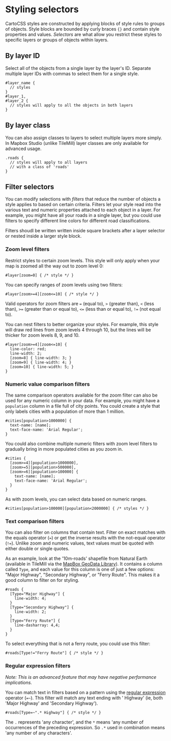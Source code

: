 Styling selectors
=================

CartoCSS styles are constructed by applying blocks of style rules to groups of objects. Style blocks are bounded by curly braces `{}` and contain style properties and values. _Selectors_ are what allow you restrict these styles to specific layers or groups of objects within layers.

## By layer ID

Select all of the objects from a single layer by the layer's ID. Separate multiple layer IDs with commas to select them for a single style.

    #layer_name {
      // styles
    }
    #layer_1,
    #layer_2 {
      // styles will apply to all the objects in both layers
    }

## By layer class

You can also assign classes to layers to select multiple layers more simply. In Mapbox Studio (unlike TileMill) layer classes are only available for advanced usage.

    .roads {
      // styles will apply to all layers
      // with a class of 'roads'
    }

## Filter selectors

You can modify selections with _filters_ that reduce the number of objects a style applies to based on certain criteria. Filters let your style read into the various text and numeric properties attached to each object in a layer. For example, you might have all your roads in a single layer, but you could use filters to specify different line colors for different road classifications.

Filters shoudl be written written inside square brackets after a layer selector or nested inside a larger style block.

### Zoom level filters

Restrict styles to certain zoom levels. This style will only apply when your map is zoomed all the way out to zoom level 0:

    #layer[zoom=0] { /* style */ }

You can specify ranges of zoom levels using two filters:

    #layer[zoom>=4][zoom<=10] { /* style */ }

Valid operators for zoom filters are `=` (equal to), `>` (greater than), `<` (less than), `>=` (greater than or equal to), `<=` (less than or equal to), `!=` (not equal to).

You can nest filters to better organize your styles. For example, this style will draw red lines from zoom levels 4 through 10, but the lines will be thicker for zoom levels 8, 9, and 10.

    #layer[zoom>=4][zoom<=10] {
      line-color: red;
      line-width: 2;
      [zoom=8] { line-width: 3; }
      [zoom=9] { line-width: 4; }
      [zoom=10] { line-width: 5; }
    }

### Numeric value comparison filters

The same comparison operators available for the zoom filter can also be used for any numeric column in your data. For example, you might have a `population` column in a file full of city points. You could create a style that only labels cities with a population of more than 1 million.

    #cities[population>1000000] {
      text-name: [name];
      text-face-name: 'Arial Regular';
    }

You could also combine multiple numeric filters with zoom level filters to gradually bring in more populated cities as you zoom in.

    #cities {
      [zoom>=4][population>1000000],
      [zoom>=5][population>500000],
      [zoom>=6][population>100000] {
        text-name: [name];
        text-face-name: 'Arial Regular';
      }
    }

As with zoom levels, you can select data based on numeric ranges.

    #cities[population>100000][population<2000000] { /* styles */ }

### Text comparison filters

You can also filter on columns that contain text. Filter on exact matches with the equals operator (`=`) or get the inverse results with the not-equal operator (`!=`). Unlike zoom and numeric values, text values must be quoted with either double or single quotes.

As an example, look at the '10m-roads' shapefile from Natural Earth (available in TileMill via the [MapBox GeoData Library]()). It contains a column called `Type`, and each value for this column is one of just a few options: "Major Highway", "Secondary Highway", or "Ferry Route". This makes it a good column to filter on for styling.

    #roads {
      [Type="Major Highway"] {
        line-width: 4;
      }
      [Type="Secondary Highway"] {
        line-width: 2;
      }
      [Type="Ferry Route"] {
        line-dasharray: 4,4;
      }
    }

To select everything that is not a ferry route, you could use this filter:

    #roads[Type!="Ferry Route"] { /* style */ }

### Regular expression filters

_Note: This is an advanced feature that may have negative performance implications._

You can match text in filters based on a pattern using the [regular expression](http://en.wikipedia.org/wiki/Regular_expression) operator (`=~`). This filter will match any text ending with ' Highway' (ie, both 'Major Highway' and 'Secondary Highway').

    #roads[Type=~".* Highway"] { /* style */ }

The `.` represents 'any character', and the `*` means 'any number of occurrences of the preceding expression. So `.*` used in combination means 'any number of any characters'.

<!-- TODO
- more regex details
- geometry type filters
- performance considerations
-->
